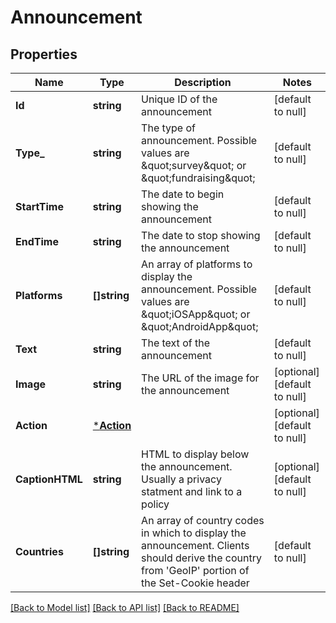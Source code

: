 # Announcement

## Properties
Name | Type | Description | Notes
------------ | ------------- | ------------- | -------------
**Id** | **string** | Unique ID of the announcement | [default to null]
**Type_** | **string** | The type of announcement. Possible values are \&quot;survey\&quot; or \&quot;fundraising\&quot; | [default to null]
**StartTime** | **string** | The date to begin showing the announcement | [default to null]
**EndTime** | **string** | The date to stop showing the announcement | [default to null]
**Platforms** | **[]string** | An array of platforms to display the announcement. Possible values are \&quot;iOSApp\&quot; or \&quot;AndroidApp\&quot; | [default to null]
**Text** | **string** | The text of the announcement | [default to null]
**Image** | **string** | The URL of the image for the announcement | [optional] [default to null]
**Action** | [***Action**](action.md) |  | [optional] [default to null]
**CaptionHTML** | **string** | HTML to display below the announcement. Usually a privacy statment and link to a policy | [optional] [default to null]
**Countries** | **[]string** | An array of country codes in which to display the announcement. Clients should derive the country from &#x27;GeoIP&#x27; portion of the Set-Cookie header  | [default to null]

[[Back to Model list]](../README.md#documentation-for-models) [[Back to API list]](../README.md#documentation-for-api-endpoints) [[Back to README]](../README.md)

